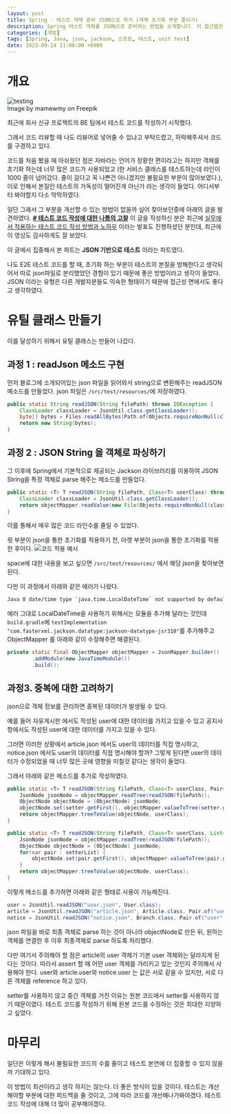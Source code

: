 ```yaml
---
layout: post
title: Spring - 테스트 객체 준비 JSON으로 하기 (객체 초기화 부분 줄이기)
description: Spring 테스트 객체를 JSON으로 준비하는 방법을 소개합니다. 이 접근법은 객체 초기화 코드의 양을 줄여 테스트 가독성을 향상시키고, JSON 파일을 통해 다른 개발자들과의 접근성을 높입니다. 유틸 클래스를 통해 JSON 파일을 읽고, Jackson 라이브러리를 이용해 JSON 문자열을 객체로 변환하는 메소드를 구현하였으며, 중복 데이터 문제를 해결하기 위한 추가 메소드도 작성했습니다. 이로 인해 테스트 코드의 불필요한 부분을 줄이고 본질에 집중할 수 있는 환경을 마련했습니다.
categories: [개발]
tags: [Spring, Java, json, jackson, 스프링, 테스트, unit test]
date: 2023-09-14 11:00:00 +0900
---
```


# 개요

![testing](/assets/images/2023-09-14-Spring-테스트-객체-준비-JSON으로-하기/image1.png)  
Image by mamewmy on Freepik

최근에 회사 신규 프로젝트의 BE 팀에서 테스트 코드를 작성하기 시작했다.

그래서 코드 리뷰할 때 나도 리뷰어로 넣어줄 수 있냐고 부탁드렸고, 허락해주셔서 코드를 구경하고 있다.

코드를 처음 봤을 때 아쉬웠던 점은 자바라는 언어가 장황한 편이라고는 하지만
객체를 초기화 하는데 너무 많은 코드가 사용되었고 (한 서비스 클래스를 테스트하는데 라인이 1000 줄이 넘어갔다. 줄이 길다고 꼭 나쁜건 아니겠지만 불필요한 부분이 많아보였다.), 이로 인해서 본질인 테스트의 가독성이 떨어진게 아닌가 라는 생각이 들었다. 어디서부터 봐야할지 다소 막막하였다.

일단 그래서 그 부분을 개선할 수 있는 방법이 없을까 싶어 찾아보던중에 아래의 글을 발견하였다.
**[# 테스트 코드 작성에 대한 나름의 고찰](https://cheese10yun.github.io/spring-about-test/)**
이 글을 작성하신 분은 최근에 [실무에서 적용하는 테스트 코드 작성 방법과 노하우](https://www.youtube.com/watch?v=XSkz0kO7J3w) 이라는 발표도 진행하셨던 분인데, 최근에 이 영상도 감사하게도 잘 보았다.

이 글에서 집중해서 본 파트는 **JSON 기반으로 테스트** 이라는 파트였다.

나도 E2E 테스트 코드를 할 때, 초기화 하는 부분이 테스트의 본질을 방해한다고 생각되어서 따로 json파일로 분리했었던 경험이 있기 때문에 좋은 방법이라고 생각이 들었다.
JSON 이라는 유형은 다른 개발자분들도 익숙한 형태이기 때문에 접근성 면에서도 좋다고 생각하였다.

# 유틸 클래스 만들기

이를 달성하기 위해서 유틸 클래스는 만들어 나갔다.

## 과정 1 : readJson 메소드 구현

먼저 블로그에 소개되어있는 json 파일을 읽어와서 string으로 변환해주는 readJSON 메소드를 만들었다. json 파일은 `/src/test/resources/`에 저장하였다.

```java
public static String readJSON(String filePath) throws IOException {
    ClassLoader classLoader = JsonUtil.class.getClassLoader();
    byte[] bytes = Files.readAllBytes(Path.of(Objects.requireNonNull(classLoader.getResource(filePath)).getPath()));
    return new String(bytes);
}
```

## 과정 2 : JSON String 을 객체로 파싱하기

그 이후에 Spring에서 기본적으로 제공되는 Jackson 라이브러리를 이용하여 JSON String을 특정 객체로 parse 해주는 메소드를 만들었다.

```java
public static <T> T readJSON(String filePath, Class<T> userClass) throws IOException {
    ClassLoader classLoader = JsonUtil.class.getClassLoader();
    return objectMapper.readValue(new File(Objects.requireNonNull(classLoader.getResource(filePath)).getFile()), userClass);
}
```

이를 통해서 매우 많은 코드 라인수를 줄일 수 있었다.

윗 부분이 json을 통한 초기화를 적용하기 전, 아랫 부분이 json을 통한 초기화를 적용한 후이다.
![코드 적용 예시](/assets/images/2023-09-14-Spring-테스트-객체-준비-JSON으로-하기/image2.png)

space에 대한 내용을 보고 싶으면 `/src/test/resources/` 에서 해당 json을 찾아보면 된다.

다만 이 과정에서 아래와 같은 에러가 나왔다.

```bash
Java 8 date/time type `java.time.LocalDateTime` not supported by default: add Module "com.fasterxml.jackson.datatype:jackson-datatype-jsr310"
```

에러 그대로 LocalDateTime을 사용하기 위해서는 모듈을 추가해 달라는 것인데
`build.gradle`에 `testImplementation "com.fasterxml.jackson.datatype:jackson-datatype-jsr310"`를 추가해주고 ObjectMapper 를 아래와 같이 수정해주면 해결된다.

```java
private static final ObjectMapper objectMapper = JsonMapper.builder()
        .addModule(new JavaTimeModule())
        .build();
```

## 과정3. 중복에 대한 고려하기

json으로 객체 정보를 관리하면 중복된 데이터가 발생될 수 있다.

예를 들어 자유게시판 에서도 작성된 user에 대한 데이터를 가지고 있을 수 있고
공지사항에서도 작성된 user에 대한 데이터를 가지고 있을 수 있다.

그러면 이러한 상황에서 article.json 에서도 user의 데이터를 직접 명시하고, notice.json 에서도 user의 데이터를 직접 명시해야 할까?
그렇게 된다면 user의 데이터가 수정되었을 때 너무 많은 곳에 영향을 미칠것 같다는 생각이 들었다.

그래서 아래와 같은 메소드를 추가로 작성하였다.

```java
public static <T> T readJSON(String filePath, Class<T> userClass, Pair<String, Object> setter) throws IOException {
    JsonNode jsonNode = objectMapper.readTree(readJSON(filePath));
    ObjectNode objectNode = (ObjectNode) jsonNode;
    objectNode.set(setter.getFirst(), objectMapper.valueToTree(setter.getSecond()));
    return objectMapper.treeToValue(objectNode, userClass);
}

public static <T> T readJSON(String filePath, Class<T> userClass, List<Pair<String, Object>> setterList) throws IOException {
    JsonNode jsonNode = objectMapper.readTree(readJSON(filePath));
    ObjectNode objectNode = (ObjectNode) jsonNode;
    for(var pair : setterList) {
        objectNode.set(pair.getFirst(), objectMapper.valueToTree(pair.getSecond()));
    }
    return objectMapper.treeToValue(objectNode, userClass);
}
```

이렇게 메소드를 추가하면 아래와 같은 형태로 사용이 가능해진다.

```java
user = JsonUtil.readJSON("user.json", User.class);
article = JsonUtil.readJSON("article.json", Article.class, Pair.of("user", user));
notice = JsonUtil.readJSON("notice.json", Branch.class, Pair.of("user", user));
```

json 파일을 바로 최종 객체로 parse 하는 것이 아니라 objectNode로 만든 뒤, 원하는 객체를 연결한 후 이후 최종객체로 parse 하도록 처리했다.

다만 여기서 주의해야 할 점은 article의 user 객체가 기본 user 객체와는 달라지게 된다는 것이다.
따라서 assert 할 때 어떤 user 객체를 가리키고 있는 것인지 주의해서 사용해야 한다.
user와 article.user와 notice.user 는 값은 서로 같을 수 있지만, 서로 다른 객체를 reference 하고 있다.

setter를 사용하지 않고 중간 객체를 거친 이유는 원본 코드에서 setter를 사용하지 않기 때문이였다.
테스트 코드를 작성하기 위해 원본 코드를 수정하는 것은 최대한 지양하고 싶었다.

# 마무리

일단은 이렇게 해서 불필요한 코드의 수를 줄이고 테스트 본연에 더 집중할 수 있지 않을까 기대하고 있다.

이 방법이 최선이라고 생각 하지는 않는다. 더 좋은 방식이 있을 것이다.
테스트는 개선해야할 부분에 대한 피드백을 줄 것이고, 그에 따라 코드를 개선해나가봐야겠다.
테스트 코드 작성에 대해 더 많이 공부해야겠다.
